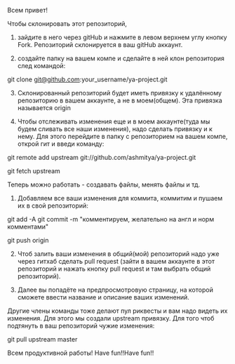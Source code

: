 Всем привет!

Чтобы склонировать этот репозиторий, 

1) зайдите в него через gitHub и нажмите в левом верхнем углу кнопку Fork. Репозиторий склонируется в ваш gitHub аккаунт. 

2) создайте папку на вашем компе и сделайте в ней клон репозитория след командой: 

git clone git@github.com:your_username/ya-project.git 

3) Склонированный репозиторий будет иметь привязку к удалённому репозиторию в вашем аккаунте, а не в моем(общем). Эта привязка называется origin 

4) Чтобы отслеживать изменения еще и в моем аккаунте(туда мы будем сливать все наши изменения), надо сделать привязку и к нему. Для этого перейдите в папку с репозиторием на вашем компе, открой гит и введи команду: 

git remote add upstream git://github.com/ashmitya/ya-project.git 

git fetch upstream


Теперь можно работать - создавать файлы, менять файлы и тд. 

1) Добавляем все ваши изменения для коммита, коммитим и пушаем их в свой репозиторий: 

git add -A git commit -m "комментируем, желательно на англ и норм комментами" 

git push origin 

2) Чтоб залить ваши изменения в общий(мой) репозиторий надо уже через гитхаб сделать pull request (зайти в вашем аккаунте в этот репозиторий и нажать кнопку pull request и там выбрать общий репозиторий). 

3) Далее вы попадёте на предпросмотровую страницу, на которой сможете ввести название и описание ваших изменений.

Другие члены команды тоже делают пул риквесты и вам надо видеть их изменения. Для этого мы создали upstream привязку. Для того чтоб подтянуть в ваш репозиторий чужие изменения: 

git pull upstream master

Всем продуктивной работы! Have fun!!Have fun!!